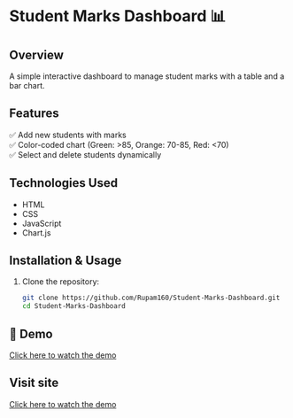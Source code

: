 # Student Marks Dashboard 📊

## Overview
A simple interactive dashboard to manage student marks with a table and a bar chart.

## Features
✅ Add new students with marks  
✅ Color-coded chart (Green: >85, Orange: 70-85, Red: <70)  
✅ Select and delete students dynamically  

## Technologies Used
- HTML
- CSS
- JavaScript
- Chart.js

## Installation & Usage
1. Clone the repository:
   ```sh
   git clone https://github.com/Rupam160/Student-Marks-Dashboard.git
   cd Student-Marks-Dashboard
## 🎥 Demo

[Click here to watch the demo](https://drive.google.com/file/d/15HnLi5-1zJRIgL-dtEUfQZGjNu3tq_Rg/view?usp=sharing)

## Visit site
[Click here to watch the demo](https://rupam160.github.io/Student-Marks-dashboard/)

